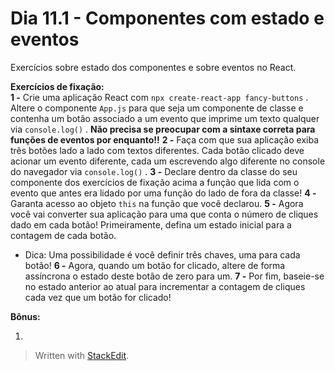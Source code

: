 # Dia 11.1 - Componentes com estado e eventos

Exercícios sobre estado dos componentes e sobre eventos no React.

**Exercícios de fixação:**  
**1 -** Crie uma aplicação React com `npx create-react-app fancy-buttons` . Altere o componente `App.js` para que seja um componente de classe e contenha um botão associado a um evento que imprime um texto qualquer via `console.log()` . **Não precisa se preocupar com a sintaxe correta para funções de eventos por enquanto!!**
**2 -** Faça com que sua aplicação exiba três botões lado a lado com textos diferentes. Cada botão clicado deve acionar um evento diferente, cada um escrevendo algo diferente no console do navegador via `console.log()` .
**3 -** Declare dentro da classe do seu componente dos exercícios de fixação acima a função que lida com o evento que antes era lidado por uma função do lado de fora da classe!
**4 -** Garanta acesso ao objeto `this` na função que você declarou.
**5 -** Agora você vai converter sua aplicação para uma que conta o número de cliques dado em cada botão! Primeiramente, defina um estado inicial para a contagem de cada botão.
- Dica: Uma possibilidade é você definir três chaves, uma para cada botão!
**6 -** Agora, quando um botão for clicado, altere de forma assíncrona o estado deste botão de zero para um.
**7 -** Por fim, baseie-se no estado anterior ao atual para incrementar a contagem de cliques cada vez que um botão for clicado!

**Bônus:**  

1.  

>Written with [StackEdit](https://stackedit.io/).